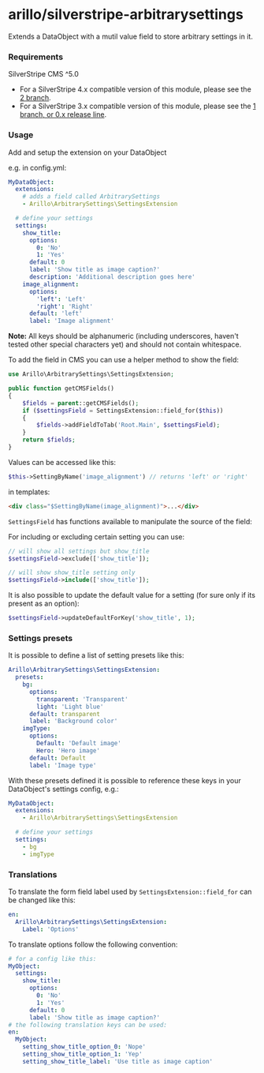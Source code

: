 # arillo/silverstripe-arbitrarysettings

Extends a DataObject with a mutil value field to store arbitrary settings in it.

### Requirements

SilverStripe CMS ^5.0

- For a SilverStripe 4.x compatible version of this module, please see the [2 branch](https://github.com/arillo/silverstripe-arbitrarysettings/tree/2.x).
- For a SilverStripe 3.x compatible version of this module, please see the [1 branch, or 0.x release line](https://github.com/arillo/silverstripe-arbitrarysettings/tree/1.0).

### Usage

Add and setup the extension on your DataObject

e.g. in config.yml:

```yml
MyDataObject:
  extensions:
    # adds a field called ArbitrarySettings
    - Arillo\ArbitrarySettings\SettingsExtension

  # define your settings
  settings:
    show_title:
      options:
        0: 'No'
        1: 'Yes'
      default: 0
      label: 'Show title as image caption?'
      description: 'Additional description goes here'
    image_alignment:
      options:
        'left': 'Left'
        'right': 'Right'
      default: 'left'
      label: 'Image alignment'
```

**Note:** All keys should be alphanumeric (including underscores, haven't tested other special characters yet) and should not contain whitespace.

To add the field in CMS you can use a helper method to show the field:

```php
use Arillo\ArbitrarySettings\SettingsExtension;

public function getCMSFields()
{
    $fields = parent::getCMSFields();
    if ($settingsField = SettingsExtension::field_for($this))
    {
        $fields->addFieldToTab('Root.Main', $settingsField);
    }
    return $fields;
}
```

Values can be accessed like this:

```php
$this->SettingByName('image_alignment') // returns 'left' or 'right'
```

in templates:

```html
<div class="$SettingByName(image_alignment)">...</div>
```

`SettingsField` has functions available to manipulate the source of the field:

For including or excluding certain setting you can use:

```php
// will show all settings but show_title
$settingsField->exclude(['show_title']);

// will show show_title setting only
$settingsField->include(['show_title']);
```

It is also possible to update the default value for a setting (for sure only if its present as an option):

```php
$settingsField->updateDefaultForKey('show_title', 1);
```

### Settings presets

It is possible to define a list of setting presets like this:

```yml
Arillo\ArbitrarySettings\SettingsExtension:
  presets:
    bg:
      options:
        transparent: 'Transparent'
        light: 'Light blue'
      default: transparent
      label: 'Background color'
    imgType:
      options:
        Default: 'Default image'
        Hero: 'Hero image'
      default: Default
      label: 'Image type'
```

With these presets defined it is possible to reference these keys in your DataObject's settings config, e.g.:

```yml
MyDataObject:
  extensions:
    - Arillo\ArbitrarySettings\SettingsExtension

  # define your settings
  settings:
    - bg
    - imgType
```

### Translations

To translate the form field label used by `SettingsExtension::field_for` can be changed like this:

```yml
en:
  Arillo\ArbitrarySettings\SettingsExtension:
    Label: 'Options'
```

To translate options follow the following convention:

```yml
# for a config like this:
MyObject:
  settings:
    show_title:
      options:
        0: 'No'
        1: 'Yes'
      default: 0
      label: 'Show title as image caption?'
# the following translation keys can be used:
en:
  MyObject:
    setting_show_title_option_0: 'Nope'
    setting_show_title_option_1: 'Yep'
    setting_show_title_label: 'Use title as image caption'
```
